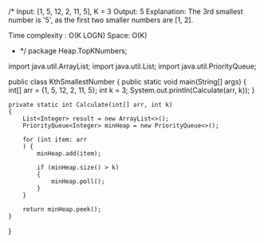 /*
Input: [1, 5, 12, 2, 11, 5], K = 3
Output: 5
Explanation: The 3rd smallest number is '5', as the first two smaller numbers are [1, 2].

Time complexity : O(K LOGN)
Space: O(K)
* */
package Heap.TopKNumbers;

import java.util.ArrayList;
import java.util.List;
import java.util.PriorityQueue;

public class KthSmallestNumber {
    public static void main(String[] args) {
        int[] arr = {1, 5, 12, 2, 11, 5};
        int k = 3;
        System.out.println(Calculate(arr, k));
    }

    private static int Calculate(int[] arr, int k)
    {
        List<Integer> result = new ArrayList<>();
        PriorityQueue<Integer> minHeap = new PriorityQueue<>();

        for (int item: arr
        ) {
            minHeap.add(item);

            if (minHeap.size() > k)
            {
                minHeap.poll();
            }
        }

        return minHeap.peek();
    }
}
